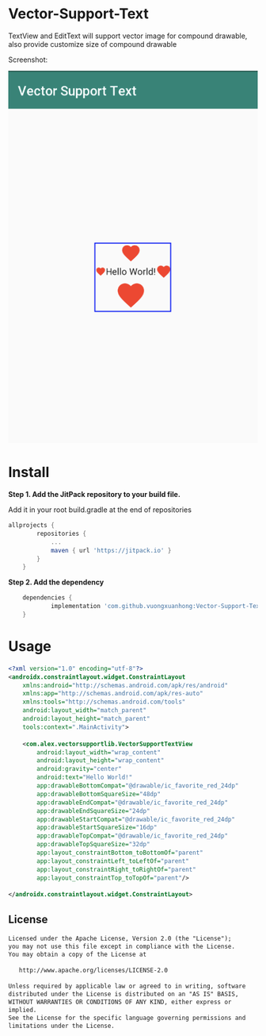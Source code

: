 # Vector-Support-Text
TextView and EditText will support vector image for compound drawable, also provide customize size of compound drawable

Screenshot:

![screen_shot][logo]

# Install

<b>Step 1. Add the JitPack repository to your build file. </b>

Add it in your root build.gradle at the end of repositories

```gradle
allprojects {
		repositories {
			...
			maven { url 'https://jitpack.io' }
		}
	}
```

<b>Step 2. Add the dependency</b>

```gradle
	dependencies {
	        implementation 'com.github.vuongxuanhong:Vector-Support-Text:1.0'
	}
```

# Usage

```xml
<?xml version="1.0" encoding="utf-8"?>
<androidx.constraintlayout.widget.ConstraintLayout
    xmlns:android="http://schemas.android.com/apk/res/android"
    xmlns:app="http://schemas.android.com/apk/res-auto"
    xmlns:tools="http://schemas.android.com/tools"
    android:layout_width="match_parent"
    android:layout_height="match_parent"
    tools:context=".MainActivity">

    <com.alex.vectorsupportlib.VectorSupportTextView
        android:layout_width="wrap_content"
        android:layout_height="wrap_content"
        android:gravity="center"
        android:text="Hello World!"
        app:drawableBottomCompat="@drawable/ic_favorite_red_24dp"
        app:drawableBottomSquareSize="48dp"
        app:drawableEndCompat="@drawable/ic_favorite_red_24dp"
        app:drawableEndSquareSize="24dp"
        app:drawableStartCompat="@drawable/ic_favorite_red_24dp"
        app:drawableStartSquareSize="16dp"
        app:drawableTopCompat="@drawable/ic_favorite_red_24dp"
        app:drawableTopSquareSize="32dp"
        app:layout_constraintBottom_toBottomOf="parent"
        app:layout_constraintLeft_toLeftOf="parent"
        app:layout_constraintRight_toRightOf="parent"
        app:layout_constraintTop_toTopOf="parent"/>

</androidx.constraintlayout.widget.ConstraintLayout>
```

License
-------

    Licensed under the Apache License, Version 2.0 (the "License");
    you may not use this file except in compliance with the License.
    You may obtain a copy of the License at

       http://www.apache.org/licenses/LICENSE-2.0

    Unless required by applicable law or agreed to in writing, software
    distributed under the License is distributed on an "AS IS" BASIS,
    WITHOUT WARRANTIES OR CONDITIONS OF ANY KIND, either express or implied.
    See the License for the specific language governing permissions and
    limitations under the License.


 [1]: https://square.github.io/okhttp
 [2]: https://github.com/square/okhttp/wiki
 [3]: https://search.maven.org/remote_content?g=com.squareup.okhttp3&a=okhttp&v=LATEST
 [4]: https://search.maven.org/remote_content?g=com.squareup.okhttp3&a=mockwebserver&v=LATEST
 [snap]: https://oss.sonatype.org/content/repositories/snapshots/

[logo]: https://github.com/vuongxuanhong/Vector-Support-Text/blob/master/app/screenshot/Screen%20Shot%202018-09-04%20at%206.01.49%20PM.png "Screenshot"
